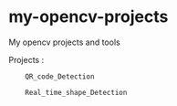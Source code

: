 # my-opencv-projects
My opencv projects and tools

Projects :

        QR_code_Detection

        Real_time_shape_Detection

        